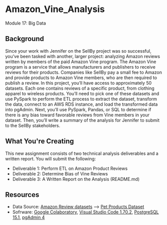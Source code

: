 # Amazon_Vine_Analysis
Module 17: Big Data

## Background

Since your work with Jennifer on the SellBy project was so successful, you’ve been tasked with another, larger project: analyzing Amazon reviews written by members of the paid Amazon Vine program. The Amazon Vine program is a service that allows manufacturers and publishers to receive reviews for their products. Companies like SellBy pay a small fee to Amazon and provide products to Amazon Vine members, who are then required to publish a review.
In this project, you’ll have access to approximately 50 datasets. Each one contains reviews of a specific product, from clothing apparel to wireless products. You’ll need to pick one of these datasets and use PySpark to perform the ETL process to extract the dataset, transform the data, connect to an AWS RDS instance, and load the transformed data into pgAdmin. Next, you’ll use PySpark, Pandas, or SQL to determine if there is any bias toward favorable reviews from Vine members in your dataset. Then, you’ll write a summary of the analysis for Jennifer to submit to the SellBy stakeholders.


## What You're Creating
This new assignment consists of two technical analysis deliverables and a written report. You will submit the following:
- Deliverable 1: Perform ETL on Amazon Product Reviews
- Deliverable 2: Determine Bias of Vine Reviews
- Deliverable 3: A Written Report on the Analysis (README.md)

## Resources
- Data Source: [Amazon Review datasets](https://s3.amazonaws.com/amazon-reviews-pds/tsv/index.txt) --> [Pet Products Dataset](https://s3.amazonaws.com/amazon-reviews-pds/tsv/amazon_reviews_us_Pet_Products_v1_00.tsv.gz)
- Sofrware: [Google Colaboratory](https://colab.research.google.com), [Visual Studio Code 1.70.2](https://code.visualstudio.com), [PostgreSQL 15.1](https://www.postgresql.org/docs/current/release-15-1.html), [pgAdmin 4](https://www.pgadmin.org/download/)